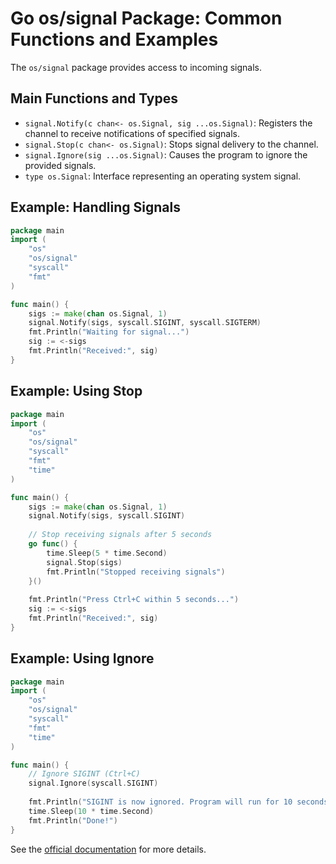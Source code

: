 # Go os/signal Package: Common Functions and Examples

The `os/signal` package provides access to incoming signals.

## Main Functions and Types
- `signal.Notify(c chan<- os.Signal, sig ...os.Signal)`: Registers the channel to receive notifications of specified signals.
- `signal.Stop(c chan<- os.Signal)`: Stops signal delivery to the channel.
- `signal.Ignore(sig ...os.Signal)`: Causes the program to ignore the provided signals.
- `type os.Signal`: Interface representing an operating system signal.

## Example: Handling Signals
```go
package main
import (
    "os"
    "os/signal"
    "syscall"
    "fmt"
)

func main() {
    sigs := make(chan os.Signal, 1)
    signal.Notify(sigs, syscall.SIGINT, syscall.SIGTERM)
    fmt.Println("Waiting for signal...")
    sig := <-sigs
    fmt.Println("Received:", sig)
}
```

## Example: Using Stop
```go
package main
import (
    "os"
    "os/signal"
    "syscall"
    "fmt"
    "time"
)

func main() {
    sigs := make(chan os.Signal, 1)
    signal.Notify(sigs, syscall.SIGINT)
    
    // Stop receiving signals after 5 seconds
    go func() {
        time.Sleep(5 * time.Second)
        signal.Stop(sigs)
        fmt.Println("Stopped receiving signals")
    }()
    
    fmt.Println("Press Ctrl+C within 5 seconds...")
    sig := <-sigs
    fmt.Println("Received:", sig)
}
```

## Example: Using Ignore
```go
package main
import (
    "os"
    "os/signal"
    "syscall"
    "fmt"
    "time"
)

func main() {
    // Ignore SIGINT (Ctrl+C)
    signal.Ignore(syscall.SIGINT)
    
    fmt.Println("SIGINT is now ignored. Program will run for 10 seconds...")
    time.Sleep(10 * time.Second)
    fmt.Println("Done!")
}
```

See the [official documentation](https://pkg.go.dev/os/signal) for more details.
